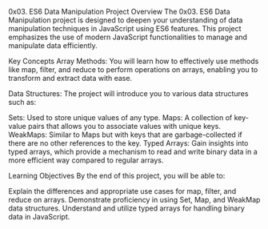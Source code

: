 0x03. ES6 Data Manipulation
Project Overview
The 0x03. ES6 Data Manipulation project is designed to deepen your understanding of data manipulation techniques in JavaScript using ES6 features. This project emphasizes the use of modern JavaScript functionalities to manage and manipulate data efficiently.

Key Concepts
Array Methods: You will learn how to effectively use methods like map, filter, and reduce to perform operations on arrays, enabling you to transform and extract data with ease.

Data Structures: The project will introduce you to various data structures such as:

Sets: Used to store unique values of any type.
Maps: A collection of key-value pairs that allows you to associate values with unique keys.
WeakMaps: Similar to Maps but with keys that are garbage-collected if there are no other references to the key.
Typed Arrays: Gain insights into typed arrays, which provide a mechanism to read and write binary data in a more efficient way compared to regular arrays.

Learning Objectives
By the end of this project, you will be able to:

Explain the differences and appropriate use cases for map, filter, and reduce on arrays.
Demonstrate proficiency in using Set, Map, and WeakMap data structures.
Understand and utilize typed arrays for handling binary data in JavaScript.
